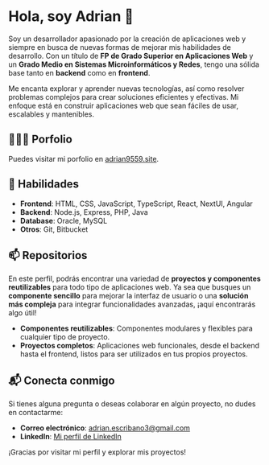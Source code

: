 # Hola, soy Adrian 👋

Soy un desarrollador apasionado por la creación de aplicaciones web y siempre en busca de nuevas formas de mejorar mis habilidades de desarrollo. Con un título de **FP de Grado Superior en Aplicaciones Web** y un **Grado Medio en Sistemas Microinformáticos y Redes**, tengo una sólida base tanto en **backend** como en **frontend**.

Me encanta explorar y aprender nuevas tecnologías, así como resolver problemas complejos para crear soluciones eficientes y efectivas. Mi enfoque está en construir aplicaciones web que sean fáciles de usar, escalables y mantenibles.

## 👨🏻‍💻 Porfolio

Puedes visitar mi porfolio en [adrian9559.site](https://adrian9559.site/).

## 🔭 Habilidades

- **Frontend**: HTML, CSS, JavaScript, TypeScript, React, NextUI, Angular
- **Backend**: Node.js, Express, PHP, Java
- **Database**: Oracle, MySQL
- **Otros**: Git, Bitbucket

## 📫 Repositorios

En este perfil, podrás encontrar una variedad de **proyectos y componentes reutilizables** para todo tipo de aplicaciones web. Ya sea que busques un **componente sencillo** para mejorar la interfaz de usuario o una **solución más compleja** para integrar funcionalidades avanzadas, ¡aquí encontrarás algo útil!

- **Componentes reutilizables**: Componentes modulares y flexibles para cualquier tipo de proyecto.
- **Proyectos completos**: Aplicaciones web funcionales, desde el backend hasta el frontend, listos para ser utilizados en tus propios proyectos.

## 📬 Conecta conmigo

Si tienes alguna pregunta o deseas colaborar en algún proyecto, no dudes en contactarme:

- **Correo electrónico**: adrian.escribano3@gmail.com
- **LinkedIn**: [Mi perfil de LinkedIn](https://www.linkedin.com/in/adrián-escribano-pérez)

¡Gracias por visitar mi perfil y explorar mis proyectos!

<!--
**adrian-9559/adrian-9559** is a ✨ _special_ ✨ repository because its `README.md` (this file) appears on your GitHub profile.

Here are some ideas to get you started:

- 🔭 I’m currently working on ...
- 🌱 I’m currently learning ...
- 👯 I’m looking to collaborate on ...
- 🤔 I’m looking for help with ...
- 💬 Ask me about ...
- 📫 How to reach me: ...
- 😄 Pronouns: ...
- ⚡ Fun fact: ...
-->
